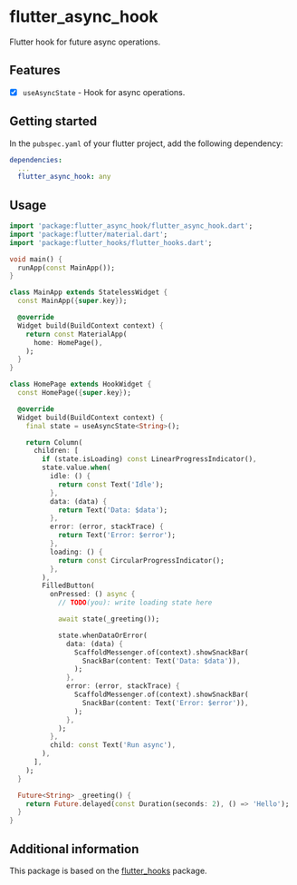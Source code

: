 # flutter_async_hook

Flutter hook for future async operations.

## Features

- [x] `useAsyncState` - Hook for async operations.

## Getting started

In the `pubspec.yaml` of your flutter project, add the following dependency:

```yaml
dependencies:
  ...
  flutter_async_hook: any
```

## Usage

```dart
import 'package:flutter_async_hook/flutter_async_hook.dart';
import 'package:flutter/material.dart';
import 'package:flutter_hooks/flutter_hooks.dart';

void main() {
  runApp(const MainApp());
}

class MainApp extends StatelessWidget {
  const MainApp({super.key});

  @override
  Widget build(BuildContext context) {
    return const MaterialApp(
      home: HomePage(),
    );
  }
}

class HomePage extends HookWidget {
  const HomePage({super.key});

  @override
  Widget build(BuildContext context) {
    final state = useAsyncState<String>();

    return Column(
      children: [
        if (state.isLoading) const LinearProgressIndicator(),
        state.value.when(
          idle: () {
            return const Text('Idle');
          },
          data: (data) {
            return Text('Data: $data');
          },
          error: (error, stackTrace) {
            return Text('Error: $error');
          },
          loading: () {
            return const CircularProgressIndicator();
          },
        ),
        FilledButton(
          onPressed: () async {
            // TODO(you): write loading state here

            await state(_greeting());

            state.whenDataOrError(
              data: (data) {
                ScaffoldMessenger.of(context).showSnackBar(
                  SnackBar(content: Text('Data: $data')),
                );
              },
              error: (error, stackTrace) {
                ScaffoldMessenger.of(context).showSnackBar(
                  SnackBar(content: Text('Error: $error')),
                );
              },
            );
          },
          child: const Text('Run async'),
        ),
      ],
    );
  }

  Future<String> _greeting() {
    return Future.delayed(const Duration(seconds: 2), () => 'Hello');
  }
}
```

## Additional information

This package is based on the [flutter_hooks](https://pub.dev/packages/flutter_hooks) package.